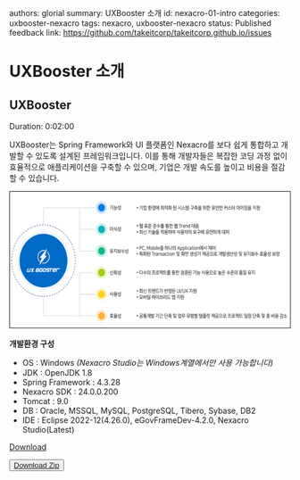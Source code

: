 authors: glorial
summary: UXBooster 소개
id: nexacro-01-intro
categories: uxbooster-nexacro
tags: nexacro, uxbooster-nexacro
status: Published
feedback link: https://github.com/takeitcorp/takeitcorp.github.io/issues

# UXBooster 소개

## UXBooster
Duration: 0:02:00

UXBooster는 Spring Framework와 UI 플랫폼인 Nexacro를 보다 쉽게 통합하고 개발할 수 있도록 설계된 프레임워크입니다. 
이를 통해 개발자들은 복잡한 코딩 과정 없이 효율적으로 애플리케이션을 구축할 수 있으며, 
기업은 개발 속도를 높이고 비용을 절감할 수 있습니다.

![uxb1](img/2024-09-11-09-46-36.png)

**개발환경 구성**
* OS : Windows _(Nexacro Studio는 Windows계열에서만 사용 가능합니다)_
* JDK : OpenJDK 1.8
* Spring Framework : 4.3.28
* Nexacro SDK : 24.0.0.200
* Tomcat : 9.0
* DB : Oracle, MSSQL, MySQL, PostgreSQL, Tibero, Sybase, DB2
* IDE : Eclipse 2022-12(4.26.0), eGovFrameDev-4.2.0, Nexacro Studio(Latest)

[Download](https://codelabs-preview.appspot.com/?file_id=1E6XMcdTexh5O8JwGy42SY3Ehzi8gOfUGiqTiUX6N04o)


<button>[Download Zip](https://codelabs-preview.appspot.com/?file_id=1E6XMcdTexh5O8JwGy42SY3Ehzi8gOfUGiqTiUX6N04o)</button>
